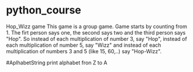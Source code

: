 # python_course
Hop_Wizz game
This game is a group game. Game starts by counting from 1. The firt person says one, the second says two and the third person says "Hop". 
So instead of each multiplication of number 3, say "Hop", instead of each multiplication of number 5, say "Wizz" and instead of each
multiplication of numbers 3 and 5 (like 15, 60,..) say "Hop-Wizz".


#AplhabetString
print alphabet fron Z to A
